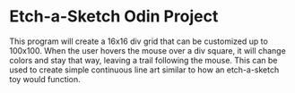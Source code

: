 # Etch-a-Sketch Odin Project

This program will create a 16x16 div grid that can be customized up to
100x100. When the user hovers the mouse over a div square, it will
change colors and stay that way, leaving a trail following the mouse.
This can be used to create simple continuous line art similar to how an
etch-a-sketch toy would function.